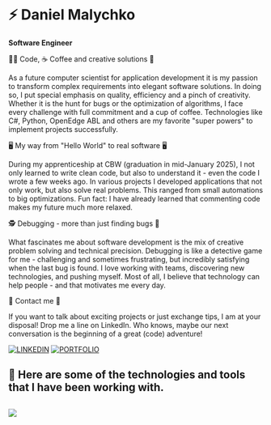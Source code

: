 # ⚡ Daniel Malychko
**Software Engineer**

<p>👨‍💻 Code, ☕ Coffee and creative solutions 🎯</p>
<p>As a future computer scientist for application development it is my passion to transform complex requirements into elegant software solutions. In doing so, I put special emphasis on quality, efficiency and a pinch of creativity. Whether it is the hunt for bugs or the optimization of algorithms, I face every challenge with full commitment and a cup of coffee. Technologies like C#, Python, OpenEdge ABL and others are my favorite "super powers" to implement projects successfully.
</p>

<p>🖥️ My way from "Hello World" to real software 🖥️</p>
<p>During my apprenticeship at CBW (graduation in mid-January 2025), I not only learned to write clean code, but also to understand it - even the code I wrote a few weeks ago. In various projects I developed applications that not only work, but also solve real problems. This ranged from small automations to big optimizations.
Fun fact: I have already learned that commenting code makes my future much more relaxed.
</p>

<p>🕵️‍ Debugging - more than just finding bugs 🐞</p>
<p>What fascinates me about software development is the mix of creative problem solving and technical precision. Debugging is like a detective game for me - challenging and sometimes frustrating, but incredibly satisfying when the last bug is found. I love working with teams, discovering new technologies, and pushing myself. Most of all, I believe that technology can help people - and that motivates me every day.
</p>

<p>📨 Contact me 📨</p>
<p>If you want to talk about exciting projects or just exchange tips, I am at your disposal! Drop me a line on LinkedIn. Who knows, maybe our next conversation is the beginning of a great (code) adventure!
</p>

[![LINKEDIN](https://img.shields.io/badge/LINKEDIN-blue?style=flat-square&logo=linkedin&logoColor=white)](https://linkedin.com/in/daniel-malychko)
[![PORTFOLIO](https://img.shields.io/badge/PORTFOLIO-orange?style=flat-square&logo=google-chrome&logoColor=white)](#)

<h2>🔨 Here are some of the technologies and tools that I have been working with.<h2>
<p>
    <a href="https://skillicons.dev">
        <img src="https://skillicons.dev/icons?i=javascript,typescript,html,css,php,python,mysql,dotnet,cs" />
    </a>
</p>

